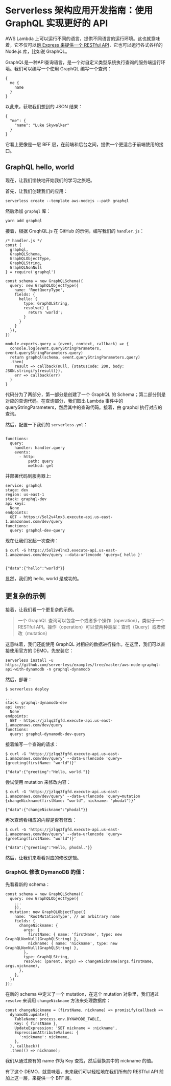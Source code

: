 Serverless 架构应用开发指南：使用 GraphQL 实现更好的 API
===

AWS Lambda 上可以运行不同的语言，提供不同语言的运行环境。这也就意味着，它不仅可以[跑 Express 来提供一个 RESTful API](https://www.phodal.com/blog/serverless-developement-gui-lambda-api-gateway-dynamodb-create-restful-services/)，它也可以运行各式各样的 Node.js 库，比如说 GraphQL。

GraphQL是一种API查询语言，是一个对自定义类型系统执行查询的服务端运行环境。我们可以编写一个使用 GraphQL 编写一个查询：

```
{
  me {
    name
  }
}
```

以此来，获取我们想到的 JSON 结果：

```
{
  "me": {
    "name": "Luke Skywalker"
  }
}
```

它看上更像是一层 BFF 层，在前端和后台之间，提供一个更适合于前端使用的接口。

GraphQL hello, world
---

现在，让我们愉快地开始我们的学习之旅吧。

首先，让我们创建我们的应用：

```
serverless create --template aws-nodejs --path graphql
```

然后添加 ``graphql`` 库：

```
yarn add graphql
```

接着，根据 GraqhQL.js 在 GitHub 的示例，编写我们的 ``handler.js``：

```
/* handler.js */
const {
  graphql,
  GraphQLSchema,
  GraphQLObjectType,
  GraphQLString,
  GraphQLNonNull
} = require('graphql')

const schema = new GraphQLSchema({
  query: new GraphQLObjectType({
    name: 'RootQueryType',
    fields: {
      hello: {
        type: GraphQLString,
        resolve() {
          return 'world';
        }
      }
    }
  }),
})

module.exports.query = (event, context, callback) => {
  console.log(event.queryStringParameters, event.queryStringParameters.query)
  return graphql(schema, event.queryStringParameters.query)
  .then(
    result => callback(null, {statusCode: 200, body: JSON.stringify(result)}),
    err => callback(err)
  )
}

```

代码分为了两部分，第一部分是创建了一个 GraphQL 的 Schema；第二部分则是对应的查询代码。在查询部分，我们取出 Lambda 事件中的 queryStringParameters，然后其中的查询代码。接着，由 graphql 执行对应的查询。

然后，配置一下我们的 ``serverless.yml``：

```

functions:
  query:
    handler: handler.query
    events:
      - http:
          path: query
          method: get
```

并部署代码到服务器上:

```
service: graphql
stage: dev
region: us-east-1
stack: graphql-dev
api keys:
  None
endpoints:
  GET - https://5ol2v4lnx3.execute-api.us-east-1.amazonaws.com/dev/query
functions:
  query: graphql-dev-query
```

现在让我们发起一次查询：

```
$ curl -G https://5ol2v4lnx3.execute-api.us-east-1.amazonaws.com/dev/query --data-urlencode 'query={ hello }'


{"data":{"hello":"world"}}
```

显然，我们的 hello, world 是成功的。

更复杂的示例
---

接着，让我们看一个更复杂的示例。

> 一个 GraphQL 查询可以包含一个或者多个操作（operation），类似于一个RESTful API。操作（operation）可以使两种类型：查询（Query）或者修改（mutation）

这意味着，我们还能使用 GraphQL 对相应的数据进行操作。在这里，我们可以直接使用官方的 DEMO，先安装它：

```
serverless install -u https://github.com/serverless/examples/tree/master/aws-node-graphql-api-with-dynamodb -n graphql-dynamodb
```

然后，部署：

```
$ serverless deploy

...
stack: graphql-dynamodb-dev
api keys:
  None
endpoints:
  GET - https://jzlqq3fgfd.execute-api.us-east-1.amazonaws.com/dev/query
functions:
  query: graphql-dynamodb-dev-query
```

接着编写一个查询的请求：

```
$ curl -G 'https://jzlqq3fgfd.execute-api.us-east-1.amazonaws.com/dev/query' --data-urlencode 'query={greeting(firstName: "world")}'

{"data":{"greeting":"Hello, world."}}
```

尝试使用 mutation 来修改内容：

```
$ curl -G 'https://jzlqq3fgfd.execute-api.us-east-1.amazonaws.com/dev/query' --data-urlencode 'query=mutation {changeNickname(firstName: "world", nickname: "phodal")}'

{"data":{"changeNickname":"phodal"}}
```

再次查询看相应的内容是否有修改：

```
$ curl -G 'https://jzlqq3fgfd.execute-api.us-east-1.amazonaws.com/dev/query' --data-urlencode 'query={greeting(firstName: "world")}'

{"data":{"greeting":"Hello, phodal."}}
```

然后，让我们来看看对应的修改逻辑。

### GraphQL 修改 DymanoDB 的值：

先看看新的 schema：

```
const schema = new GraphQLSchema({
  query: new GraphQLObjectType({
    ...
    }),
  mutation: new GraphQLObjectType({
    name: 'RootMutationType', // an arbitrary name
    fields: {
      changeNickname: {
        args: {
          firstName: { name: 'firstName', type: new GraphQLNonNull(GraphQLString) },
          nickname: { name: 'nickname', type: new GraphQLNonNull(GraphQLString) },
        },
        type: GraphQLString,
        resolve: (parent, args) => changeNickname(args.firstName, args.nickname),
      },
    },
  })
});
```

在新的 schema 中定义了一个 mutation，在这个 mutation 对象里，我们通过 ``resolve`` 来调用 ``changeNickname`` 方法来处理数据库：

```
const changeNickname = (firstName, nickname) => promisify(callback =>
  dynamoDb.update({
    TableName: process.env.DYNAMODB_TABLE,
    Key: { firstName },
    UpdateExpression: 'SET nickname = :nickname',
    ExpressionAttributeValues: {
      ':nickname': nickname,
    },
  }, callback))
  .then(() => nickname);
```

我们从通过原有的 name 作为 Key 查找，然后替换其中的 nickname 的值。

有了这个 DEMO，就意味着，未来我们可以轻松地在我们所有的 RESTful API 前加上这一层，来提供一个 BFF 层。

